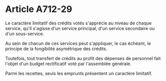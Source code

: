 # Article A712-29

<p>Le caractère limitatif des crédits votés s'apprécie au niveau de chaque service, qu'il s'agisse d'un service principal, d'un service secondaire ou d'un sous-service.</p><p> Au sein de chacun de ces services peut s'appliquer, le cas échéant, le principe de la fongibilité asymétrique des crédits.</p><p> Toutefois, tout transfert de crédits au profit des dépenses de personnel fait l'objet d'un budget rectificatif voté par l'assemblée générale.</p><p> Parmi les recettes, seuls les emprunts présentent un caractère limitatif.</p>
